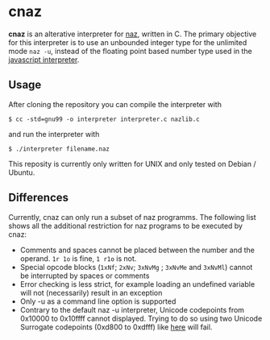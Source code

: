 # cnaz
**cnaz** is an alterative interpreter for [naz](https://github.com/sporeball/naz), written in C.
The primary objective for this interpreter is to use an unbounded integer type for the unlimited mode `naz -u`,
instead of the floating point based number type used in the [javascript interpreter](https://github.com/sporeball/naz).

## Usage
After cloning the repository you can compile the interpreter with
```
$ cc -std=gnu99 -o interpreter interpreter.c nazlib.c
```

and run the interpreter with
```
$ ./interpreter filename.naz
```

This reposity is currently only written for UNIX and only tested on Debian / Ubuntu.

## Differences
Currently, cnaz can only run a subset of naz programms.
The following list shows all the additional restriction for naz programs to be executed by cnaz:

- Comments and spaces cannot be placed between the number and the operand. `1r 1o` is fine, `1 r1o` is not.
- Special opcode blocks (`1xNf`; `2xNv`; `3xNvMg` ; `3xNvMe` and `3xNvMl`) cannot be interrupted by spaces or comments
- Error checking is less strict, for example loading an undefined variable will not (necessarily) result in an exception
- Only -u as a command line option is supported
- Contrary to the default naz -u interpreter, Unicode codepoints from 0x10000 to 0x10ffff cannot displayed.
	Trying to do so using two Unicode Surrogate codepoints (0xd800 to 0xdfff) like [here](https://developer.mozilla.org/en-US/docs/Web/JavaScript/Reference/Global_Objects/String/fromCharCode) will fail.
